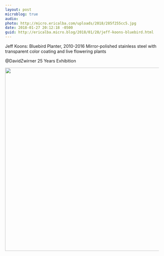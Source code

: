 ```yaml
---
layout: post
microblog: true
audio: 
photo: http://micro.ericalba.com/uploads/2018/285f255cc5.jpg
date: 2018-01-27 20:12:18 -0500
guid: http://ericalba.micro.blog/2018/01/28/jeff-koons-bluebird.html
---
```

Jeff Koons: Bluebird Planter, 2010-2016
Mirror-polished stainless steel with transparent color coating and live flowering plants

@DavidZwirner 25 Years Exhibition

<img src="http://micro.ericalba.com/uploads/2018/285f255cc5.jpg" width="600" height="600" />
